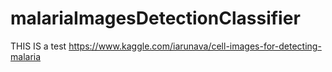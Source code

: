 # malariaImagesDetectionClassifier

THIS IS  a test
https://www.kaggle.com/iarunava/cell-images-for-detecting-malaria
